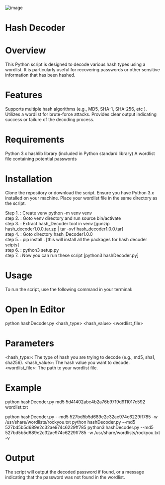 ![image](https://github.com/user-attachments/assets/75f6a3ff-3670-42d9-a27a-5d03045dca83)




Hash Decoder
============

Overview
=========
This Python script is designed to decode various hash types using a wordlist. It is particularly useful for recovering passwords or other sensitive information that has been hashed.

Features
=========
Supports multiple hash algorithms (e.g., MD5, SHA-1, SHA-256, etc ).
Utilizes a wordlist for brute-force attacks.
Provides clear output indicating success or failure of the decoding process.

Requirements
============
Python 3.x
hashlib library (included in Python standard library)
A wordlist file containing potential passwords

Installation
============
Clone the repository or download the script.
Ensure you have Python 3.x installed on your machine.
Place your wordlist file in the same directory as the script.

Step 1. : Create venv python -m venv venv 
<br/>step 2. : Goto venv directory and run source bin/activate 
<br/>step 3. : Extract hash_Decoder tool in venv [gunzip hash_decoder1.0.0.tar.zp | tar -xvf hash_decoder1.0.0.tar]
<br/>step 4. : Goto directory hash_Decoder1.0.0
<br/>step 5. : pip install .   [this will install all the packages for hash decoder scipts]<br/>
step 6. : python3 setup.py\
step 7. : Now you can run these script   [python3 hashDecoder.py]<br/>


Usage
=====
To run the script, use the following command in your terminal:

Open In Editor
==============
python hashDecoder.py <hash_type> <hash_value> <wordlist_file>

Parameters
==========
<hash_type>: The type of hash you are trying to decode (e.g., md5, sha1, sha256).
<hash_value>: The hash value you want to decode.
<wordlist_file>: The path to your wordlist file.

Example
=======
python hashDecoder.py md5 5d41402abc4b2a76b9719d911017c592  wordlist.txt

python hashDecoder.py --md5 527bd5b5d689e2c32ae974c6229ff785 -w /usr/share/wordlists/rockyou.txt
python hashDecoder.py --md5 527bd5b5d689e2c32ae974c6229ff785
python3 hashDecoder.py --md5 527bd5b5d689e2c32ae974c6229ff785 -w /usr/share/wordlists/rockyou.txt -v


Output
=======
The script will output the decoded password if found, or a message indicating that the password was not found in the wordlist.
